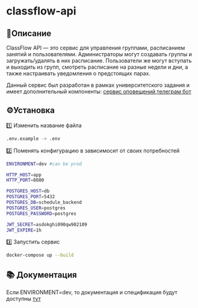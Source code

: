 # classflow-api
## 📖Описание
ClassFlow API — это сервис для управления группами, расписанием занятий и пользователями. Администраторы могут создавать группы и загружать/удалять в них расписание. Пользователи же могут вступать и выходить из групп, смотреть расписание на разные недели и дни, а также настраивать уведомления о предстоящих парах.

Данный сервис был разработан в рамках университетского задания и имеет дополнительный компоненты: [сервис оповещений](https://github.com/tclutin/classflow-notification-service),[телеграм бот](https://github.com/Clonsaldafon/CsuScheduleBot)

## ⚙️Установка
1️⃣ Изменить название файла
```bash
.env.example -> .env
```
2️⃣ Поменять конфигурацию в зависимосит от своих потребностей
```bash
ENVIRONMENT=dev #can be prod

HTTP_HOST=app
HTTP_PORT=8080

POSTGRES_HOST=db
POSTGRES_PORT=5432
POSTGRES_DB=schedule_backend
POSTGRES_USER=postgres
POSTGRES_PASSWORD=postgres

JWT_SECRET=asdokghi090qw902109
JWT_EXPIRE=1h
```
3️⃣ Запустить сервис
```bash
docker-compose up --build
```

## 📚 Документация
Если ENVIRONMENT=dev, то документация и спецификация будут доступны [тут](http://localhost:8080/swagger/index.html)
